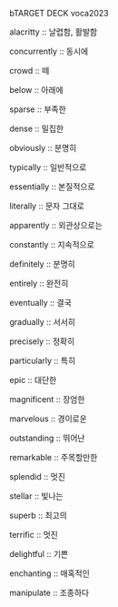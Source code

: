 bTARGET DECK
voca2023

alacritty :: 날렵함, 활발함
<!--ID: 1680746725570-->

concurrently :: 동시에
<!--ID: 1680746725611-->

crowd :: 떼
<!--ID: 1680746725616-->

below :: 아래에
<!--ID: 1680746725621-->

sparse :: 부족한
<!--ID: 1680746725659-->

dense :: 밀집한
<!--ID: 1680746725664-->

obviously :: 분명히
<!--ID: 1680746725670-->

typically :: 일반적으로
<!--ID: 1680746725676-->

essentially :: 본질적으로
<!--ID: 1680746725714-->

literally :: 문자 그대로
<!--ID: 1680746725720-->

apparently :: 외관상으로는
<!--ID: 1680746725725-->

constantly :: 지속적으로
<!--ID: 1680746725763-->

definitely :: 분명히
<!--ID: 1680746725768-->

entirely :: 완전히
<!--ID: 1680746725772-->

eventually :: 결국
<!--ID: 1680746725811-->

gradually :: 서서히
<!--ID: 1680746725817-->

precisely :: 정확히
<!--ID: 1680746725824-->

particularly :: 특히
<!--ID: 1680746725828-->

epic :: 대단한
<!--ID: 1680746725832-->

magnificent :: 장엄한
<!--ID: 1680746725836-->

marvelous :: 경이로운
<!--ID: 1680746725839-->

outstanding :: 뛰어난
<!--ID: 1680746725843-->

remarkable :: 주목할만한
<!--ID: 1680746725847-->

splendid :: 멋진
<!--ID: 1680746725850-->

stellar :: 빛나는
<!--ID: 1680746725854-->

superb :: 최고의
<!--ID: 1680746725857-->

terrific :: 멋진
<!--ID: 1680746725861-->

delightful :: 기쁜
<!--ID: 1680746725865-->

enchanting :: 매혹적인
<!--ID: 1680746725868-->

manipulate :: 조종하다
<!--ID: 1680752449982-->

